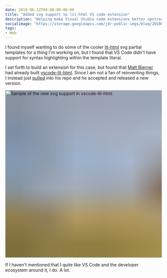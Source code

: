 ```yaml
---
date: 2018-06-12T08:00:00-08:00
title: "Added svg support to lit-html VS code extension"
description: "Helping make Visual Studio code extensions better upstream."
socialimage: "https://storage.googleapis.com/jdr-public-imgs/blog/20180608-pr-vscode-lithtml-twitter-1024x535.jpg"
tags:
- Web
---
```


I found myself wanting to do some of the cooler
[lit-html](https://github.com/Polymer/lit-html) svg partial templates for a
thing I'm working on, but I found that VS Code didn't have support for syntax
highlighting within the template literal.

I set forth to build an extension for this case, but found that [Matt
Bierner](https://twitter.com/mjbvz) had already built
[vscode-lit-html](https://github.com/mjbvz/vscode-lit-html). Since I am not a
fan of reinventing things, I instead just
[pulled](https://github.com/mjbvz/vscode-lit-html/pull/26) into his repo and he
accepted and released a new version.

<img decoding="async" loading="lazy" width="800" height="538" style="background-size: cover;
          background-image: url('data:image/svg+xml;charset=utf-8,%3Csvg xmlns=\'http%3A//www.w3.org/2000/svg\' xmlns%3Axlink=\'http%3A//www.w3.org/1999/xlink\' viewBox=\'0 0 1280 853\'%3E%3Cfilter id=\'b\' color-interpolation-filters=\'sRGB\'%3E%3CfeGaussianBlur stdDeviation=\'.5\'%3E%3C/feGaussianBlur%3E%3CfeComponentTransfer%3E%3CfeFuncA type=\'discrete\' tableValues=\'1 1\'%3E%3C/feFuncA%3E%3C/feComponentTransfer%3E%3C/filter%3E%3Cimage filter=\'url(%23b)\' x=\'0\' y=\'0\' height=\'100%25\' width=\'100%25\' xlink%3Ahref=\'data%3Aimage/png;base64,iVBORw0KGgoAAAANSUhEUgAAAAkAAAAGCAIAAACepSOSAAAACXBIWXMAAC4jAAAuIwF4pT92AAAAs0lEQVQI1wGoAFf/AImSoJSer5yjs52ktp2luJuluKOpuJefsoCNowB+kKaOm66grL+krsCnsMGrt8m1u8mzt8OVoLIAhJqzjZ2tnLLLnLHJp7fNmpyjqbPCqLrRjqO7AIeUn5ultaWtt56msaSnroZyY4mBgLq7wY6TmwCRfk2Pf1uzm2WulV+xmV6rmGyQfFm3nWSBcEIAfm46jX1FkH5Djn5AmodGo49MopBLlIRBfG8yj/dfjF5frTUAAAAASUVORK5CYII=\'%3E%3C/image%3E%3C/svg%3E');" src="https://storage.googleapis.com/jdr-public-imgs/blog/20180608-pr-vscode-lithtml-gplus-800x360.jpg" alt="Sample of the new svg support in vscode-lit-html">

If I haven't mentioned that I quite like VS Code and the developer ecosystem around it, I do. A lot.